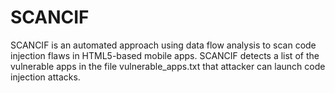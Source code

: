 # SCANCIF
SCANCIF is an automated approach using data flow analysis to scan code injection flaws in HTML5-based mobile apps.
SCANCIF detects a list of the vulnerable apps in the file vulnerable_apps.txt that attacker can launch code injection attacks.
